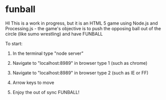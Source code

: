 funball
=======
HI
This is a work in progress, but it is an HTML 5 game using Node.js and Processing.js - the game's objective is to push the opposing ball out of the circle (like sumo wrestling) and have FUNBALL


To start: 

1. In the terminal type "node server"

2. Navigate to "localhost:8989" in browser type 1 (such as chrome)

3. Navigate to "localhost:8989" in browser type 2 (such as IE or FF)

4. Arrow keys to move

5. Enjoy the out of sync FUNBALL!

